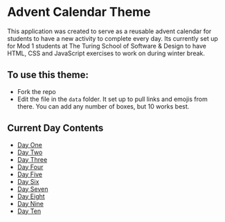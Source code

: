 # Advent Calendar Theme

This application was created to serve as a reusable advent calendar for students to have a new activity to complete every day. Its currently set up for Mod 1 students at The Turing School of Software & Design to have HTML, CSS and JavaScript exercises to work on during winter break. 

## To use this theme:
* Fork the repo
* Edit the file in the `data` folder. It set up to pull links and emojis from there. You can add any number of boxes, but 10 works best. 

## Current Day Contents
* [Day One](https://repl.it/@HannahHudson1/AdventDay1#index.js)
* [Day Two](https://codepen.io/hannahhch/pen/OJXGpxJ)
* [Day Three](https://github.com/turingschool-examples/ski-lift)
* [Day Four](https://github.com/turingschool-examples/cookie-comp)
* [Day Five](https://repl.it/@HannahHudson1/Advent5#index.js)
* [Day Six](https://codepen.io/hannahhch/pen/QWEPeKb)
* [Day Seven](https://codepen.io/hannahhch/pen/mdEYqjX)
* [Day Eight](https://repl.it/@HannahHudson1/Advent8)
* [Day Nine](https://github.com/turingschool-examples/do-you-wanna-build-a-snowman)
* [Day Ten](https://github.com/turingschool-examples/winter-mad-libs)
